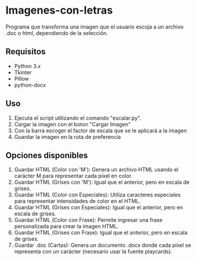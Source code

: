 # Imagenes-con-letras
Programa que transforma una imagen que el usuario escoja a un archivo .doc o html, dependiendo de la selección.

## Requisitos

- Python 3.x
- Tkinter
- Pillow
- python-docx

## Uso

1. Ejecuta el script utilizando el comando "escalar.py".
2. Cargar la imagen con el boton "Cargar Imagen"
3. Con la barra escoger el factor de escala que se le aplicará a la imagen
4. Guardar la imagen en la ruta de preferencia

## Opciones disponibles

1. Guardar HTML (Color con 'M'): Genera un archivo HTML usando el carácter M para representar cada píxel en color.
2. Guardar HTML (Grises con 'M'): Igual que el anterior, pero en escala de grises.
3. Guardar HTML (Color con Especiales): Utiliza caracteres especiales para representar intensidades de color en el HTML.
4. Guardar HTML (Grises con Especiales): Igual que el anterior, pero en escala de grises.
5. Guardar HTML (Color con Frase): Permite ingresar una frase personalizada para crear la imagen HTML.
6. Guardar HTML (Grises con Frase): Igual que el anterior, pero en escala de grises.
7. Guardar .doc (Cartas): Genera un documento .docx donde cada píxel se representa con un carácter (necesario usar la fuente playcards).